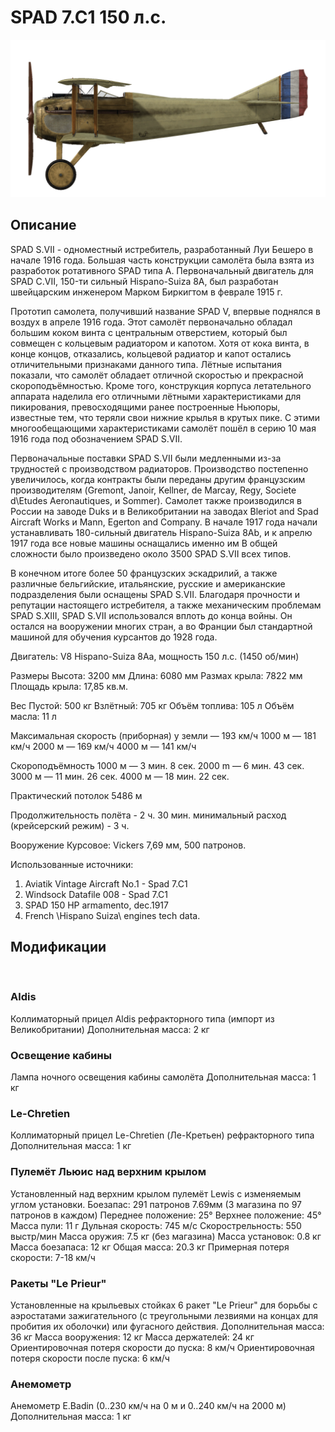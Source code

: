 # SPAD 7.C1 150 л.с.

![spad7early](../images/spad7early.png)

## Описание

SPAD S.VII - одноместный истребитель, разработанный Луи Бешеро в начале 1916 года. Большая часть конструкции самолёта была взята из разработок ротативного SPAD типа А. Первоначальный двигатель для SPAD C.VII, 150-ти сильный Hispano-Suiza 8A, был разработан швейцарским инженером Марком Биркигтом в феврале 1915 г.

Прототип самолета, получивший название SPAD V, впервые поднялся в воздух в апреле 1916 года. Этот самолёт первоначально обладал большим коком винта с центральным отверстием, который был совмещен с кольцевым радиатором и капотом. Хотя от кока винта, в конце концов, отказались, кольцевой радиатор и капот остались отличительными признаками данного типа. Лётные испытания показали, что самолёт обладает отличной скоростью и прекрасной скороподъёмностью. Кроме того, конструкция корпуса летательного аппарата наделила его отличными лётными характеристиками для пикирования, превосходящими ранее построенные Ньюпоры, известные тем, что теряли свои нижние крылья в крутых пике. С этими многообещающими характеристиками самолёт пошёл в серию 10 мая 1916 года под обозначением SPAD S.VII.

Первоначальные поставки SPAD S.VII были медленными из-за трудностей с производством радиаторов. Производство постепенно увеличилось, когда контракты были переданы другим французским производителям (Gremont, Janoir, Kellner, de Marcay, Regy, Societe d\Etudes Aeronautiques, и Sommer). Самолет также производился в России на заводе Duks и в Великобритании на заводах Bleriot and Spad Aircraft Works и Mann, Egerton and Company. В начале 1917 года начали устанавливать 180-сильный двигатель Hispano-Suiza 8Ab, и к апрелю 1917 года все новые машины оснащались именно им В общей сложности было произведено около 3500 SPAD S.VII всех типов.

В конечном итоге более 50 французских эскадрилий, а также различные бельгийские, итальянские, русские и американские  подразделения были оснащены SPAD S.VII. Благодаря прочности и репутации настоящего истребителя, а также механическим проблемам SPAD S.XIII, SPAD S.VII использовался вплоть до конца войны. Он остался на вооружении многих стран, а во Франции был стандартной машиной для обучения курсантов до 1928 года.


Двигатель:
V8 Hispano-Suiza 8Aa, мощность 150 л.с. (1450 об/мин)

Размеры
Высота: 3200 мм
Длина:  6080 мм
Размах крыла:  7822 мм
Площадь крыла:  17,85 кв.м.

Вес
Пустой: 500 кг
Взлётный: 705 кг
Объём топлива: 105 л
Объём масла: 11 л

Максимальная скорость (приборная)
у земли — 193 км/ч
1000 м — 181 км/ч
2000 м — 169 км/ч
4000 м — 141 км/ч

Скороподъёмность
1000 м — 3 мин. 8 сек.
2000 m — 6 мин. 43 сек.
3000 м — 11 мин. 26 сек.
4000 м — 18 мин. 22 сек.

Практический потолок 5486 м

Продолжительность полёта - 2 ч. 30 мин.
минимальный расход (крейсерский режим) - 3 ч.

Вооружение
Курсовое:  Vickers 7,69 мм, 500 патронов.

Использованные источники:
1) Aviatik Vintage Aircraft No.1 -  Spad 7.C1
2) Windsock Datafile 008 - Spad 7.C1
3) SPAD 150 HP armamento, dec.1917
4) French \Hispano Suiza\ engines tech data.

## Модификации
﻿

### Aldis

Коллиматорный прицел Aldis рефракторного типа (импорт из Великобритании)
Дополнительная масса: 2 кг
﻿

### Освещение кабины

Лампа ночного освещения кабины самолёта
Дополнительная масса: 1 кг
﻿

### Le-Chretien

Коллиматорный прицел Le-Chretien (Ле-Кретьен) рефракторного типа
Дополнительная масса: 1 кг
﻿

### Пулемёт Льюис над верхним крылом

Установленный над верхним крылом пулемёт Lewis с изменяемым углом установки.
Боезапас: 291 патронов 7.69мм (3 магазина по 97 патронов в каждом)
Переднее положение: 25°
Верхнее положение: 45°
Масса пули: 11 г
Дульная скорость: 745 м/с
Скорострельность: 550 выстр/мин
Масса оружия: 7.5 кг (без магазина)
Масса установок: 0.8 кг
Масса боезапаса: 12 кг
Общая масса: 20.3 кг
Примерная потеря скорости: 7-18 км/ч﻿

### Ракеты "Le Prieur"

Установленные на крыльевых стойках 6 ракет "Le Prieur" для борьбы с аэростатами зажигательного (с треугольными лезвиями на концах для пробития их оболочки) или фугасного действия.
Дополнительная масса: 36 кг
Масса вооружения: 12 кг
Масса держателей: 24 кг
Ориентировочная потеря скорости до пуска: 8 км/ч
Ориентировочная потеря скорости после пуска: 6 км/ч﻿

### Анемометр

Анемометр E.Badin (0..230 км/ч на 0 м и 0..240 км/ч на 2000 м)
Дополнительная масса: 1 кг
